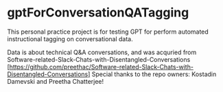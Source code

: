 # gptForConversationQATagging
This personal practice project is for testing GPT for perform automated instructional tagging on conversational data.

Data is about technical Q&A conversations, and was acquried from Software-related-Slack-Chats-with-Disentangled-Conversations [https://github.com/preethac/Software-related-Slack-Chats-with-Disentangled-Conversations]
Special thanks to the repo owners: Kostadin Damevski and Preetha Chatterjee!
